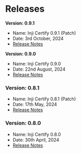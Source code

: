 # Releases

**Version: 0.9.1**

* Name: Inji Certify 0.9.1 (Patch)
* Date: 3rd October, 2024
* [Release Notes](https://docs.mosip.io/inji/inji-certify/releases/version-0.9.1)

**Version: 0.9.0**

* Name: Inji Certify 0.9.0
* Date: 22nd August, 2024
* [Release Notes](version-0.9.0/)

### Version: 0.8.1 <a href="#version-0.8.0" id="version-0.8.0"></a>

* Name: Inji Certify 0.8.1 (Patch)
* Date: 17th May, 2024
* [Release Notes](release-notes.md)

### Version: 0.8.0 <a href="#version-0.8.0" id="version-0.8.0"></a>

* Name: Inji Certify 0.8.0
* Date: 30th April, 2024
* [Release Notes](https://docs.mosip.io/inji/inji-certify/releases/release-notes)
